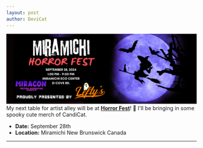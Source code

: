 ```yaml
---
layout: post
author: DeviCat
---
```


![](/img/HorrorFest2024.png)
My next table for artist alley will be at **[Horror Fest](https://www.miraconfestivals.ca/)**! 👻 I'll be bringing in some spooky cute merch of CandiCat.

- **Date:** September 28th
- **Location:** Miramichi New Brunswick Canada

---
